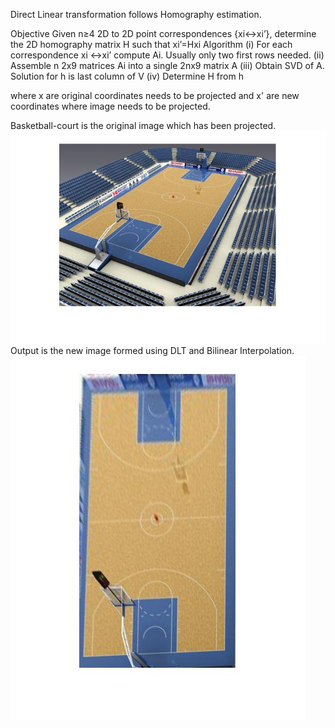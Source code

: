 
Direct Linear transformation follows Homography estimation.

Objective
Given n≥4 2D to 2D point correspondences {xi↔xi’},
determine the 2D homography matrix H such that xi’=Hxi
Algorithm
(i) For each correspondence xi ↔xi’ compute Ai. Usually
only two first rows needed.
(ii) Assemble n 2x9 matrices Ai into a single 2nx9 matrix A
(iii) Obtain SVD of A. Solution for h is last column of V
(iv) Determine H from h

where x are original coordinates needs to be projected and x' are new coordinates where image needs to be projected.

Basketball-court is the original image which has been projected.
![alt text](original.jpg)
Output is the new image formed using DLT and Bilinear Interpolation.
![alt text](output.jpg)
